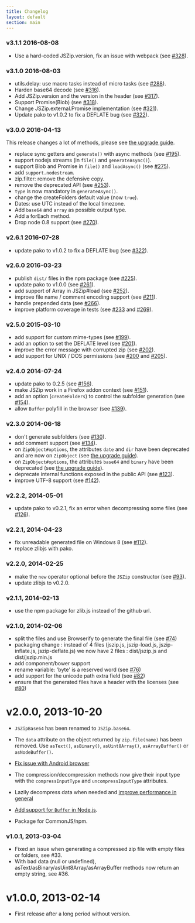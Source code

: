 ```yaml
---
title: Changelog
layout: default
section: main
---
```


### v3.1.1 2016-08-08
- Use a hard-coded JSZip.version, fix an issue with webpack (see [#328](https://github.com/Stuk/jszip/pull/328)).

### v3.1.0 2016-08-03
- utils.delay: use macro tasks instead of micro tasks (see [#288](https://github.com/Stuk/jszip/pull/288)).
- Harden base64 decode (see [#316](https://github.com/Stuk/jszip/pull/316)).
- Add JSZip.version and the version in the header (see [#317](https://github.com/Stuk/jszip/pull/317)).
- Support Promise(Blob) (see [#318](https://github.com/Stuk/jszip/pull/318)).
- Change JSZip.external.Promise implementation (see [#321](https://github.com/Stuk/jszip/pull/321)).
- Update pako to v1.0.2 to fix a DEFLATE bug (see [#322](https://github.com/Stuk/jszip/pull/322)).

### v3.0.0 2016-04-13
This release changes a lot of methods, please see [the upgrade guide](http://stuk.github.io/jszip/documentation/upgrade_guide.html).

- replace sync getters and `generate()` with async methods (see [#195](https://github.com/Stuk/jszip/pull/195)).
- support nodejs streams (in `file()` and `generateAsync()`).
- support Blob and Promise in `file()` and `loadAsync()` (see [#275](https://github.com/Stuk/jszip/pull/275)).
- add `support.nodestream`.
- zip.filter: remove the defensive copy.
- remove the deprecated API (see [#253](https://github.com/Stuk/jszip/pull/253)).
- `type` is now mandatory in `generateAsync()`.
- change the createFolders default value (now `true`).
- Dates: use UTC instead of the local timezone.
- Add `base64` and `array` as possible output type.
- Add a forEach method.
- Drop node 0.8 support (see [#270](https://github.com/Stuk/jszip/pull/270)).

### v2.6.1 2016-07-28
- update pako to v1.0.2 to fix a DEFLATE bug (see [#322](https://github.com/Stuk/jszip/pull/322)).

### v2.6.0 2016-03-23
- publish `dist/` files in the npm package (see [#225](https://github.com/Stuk/jszip/pull/225)).
- update pako to v1.0.0 (see [#261](https://github.com/Stuk/jszip/pull/261)).
- add support of Array in JSZip#load (see [#252](https://github.com/Stuk/jszip/pull/252)).
- improve file name / comment encoding support (see [#211](https://github.com/Stuk/jszip/pull/211)).
- handle prepended data (see [#266](https://github.com/Stuk/jszip/pull/266)).
- improve platform coverage in tests (see [#233](https://github.com/Stuk/jszip/pull/233) and [#269](https://github.com/Stuk/jszip/pull/269)).

### v2.5.0 2015-03-10
- add support for custom mime-types (see [#199](https://github.com/Stuk/jszip/issues/199)).
- add an option to set the DEFLATE level (see [#201](https://github.com/Stuk/jszip/issues/201)).
- improve the error message with corrupted zip (see [#202](https://github.com/Stuk/jszip/issues/202)).
- add support for UNIX / DOS permissions (see [#200](https://github.com/Stuk/jszip/issues/200) and [#205](https://github.com/Stuk/jszip/issues/205)).

### v2.4.0 2014-07-24
- update pako to 0.2.5 (see [#156](https://github.com/Stuk/jszip/issues/156)).
- make JSZip work in a Firefox addon context (see [#151](https://github.com/Stuk/jszip/issues/151)).
- add an option (`createFolders`) to control the subfolder generation (see [#154](https://github.com/Stuk/jszip/issues/154)).
- allow `Buffer` polyfill in the browser (see [#139](https://github.com/Stuk/jszip/issues/139)).

### v2.3.0 2014-06-18
- don't generate subfolders (see [#130](https://github.com/Stuk/jszip/issues/130)).
- add comment support (see [#134](https://github.com/Stuk/jszip/issues/134)).
- on `ZipObject#options`, the attributes `date` and `dir` have been deprecated and are now on `ZipObject` (see [the upgrade guide](http://stuk.github.io/jszip/documentation/upgrade_guide.html)).
- on `ZipObject#options`, the attributes `base64` and `binary` have been deprecated (see [the upgrade guide](http://stuk.github.io/jszip/documentation/upgrade_guide.html)).
- deprecate internal functions exposed in the public API (see [#123](https://github.com/Stuk/jszip/issues/123)).
- improve UTF-8 support (see [#142](https://github.com/Stuk/jszip/issues/142)).

### v2.2.2, 2014-05-01
 - update pako to v0.2.1, fix an error when decompressing some files (see [#126](https://github.com/Stuk/jszip/issues/126)).

### v2.2.1, 2014-04-23
 - fix unreadable generated file on Windows 8 (see [#112](https://github.com/Stuk/jszip/issues/112)).
 - replace zlibjs with pako.

### v2.2.0, 2014-02-25
 - make the `new` operator optional before the `JSZip` constructor (see [#93](https://github.com/Stuk/jszip/pull/93)).
 - update zlibjs to v0.2.0.

### v2.1.1, 2014-02-13
 - use the npm package for zlib.js instead of the github url.

### v2.1.0, 2014-02-06
 - split the files and use Browserify to generate the final file (see [#74](https://github.com/Stuk/jszip/pull/74))
 - packaging change : instead of 4 files (jszip.js, jszip-load.js, jszip-inflate.js, jszip-deflate.js) we now have 2 files : dist/jszip.js and dist/jszip.min.js
 - add component/bower support
 - rename variable: 'byte' is a reserved word (see [#76](https://github.com/Stuk/jszip/pull/76))
 - add support for the unicode path extra field (see [#82](https://github.com/Stuk/jszip/pull/82))
 - ensure that the generated files have a header with the licenses (see [#80](https://github.com/Stuk/jszip/pull/80))

# v2.0.0, 2013-10-20

 - `JSZipBase64` has been renamed to `JSZip.base64`.
 - The `data` attribute on the object returned by `zip.file(name)` has been removed. Use `asText()`, `asBinary()`, `asUint8Array()`, `asArrayBuffer()` or `asNodeBuffer()`.

 - [Fix issue with Android browser](https://github.com/Stuk/jszip/pull/60)

 - The compression/decompression methods now give their input type with the `compressInputType` and `uncompressInputType` attributes.
 - Lazily decompress data when needed and [improve performance in general](https://github.com/Stuk/jszip/pull/56)
 - [Add support for `Buffer` in Node.js](https://github.com/Stuk/jszip/pull/57).
 - Package for CommonJS/npm.

### v1.0.1, 2013-03-04

 - Fixed an issue when generating a compressed zip file with empty files or folders, see #33.
 - With bad data (null or undefined), asText/asBinary/asUint8Array/asArrayBuffer methods now return an empty string, see #36.

# v1.0.0, 2013-02-14

- First release after a long period without version.

